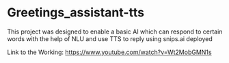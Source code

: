 # Greetings_assistant-tts
This project was designed to enable a basic AI which can respond to certain words with the help of NLU and use TTS to reply using snips.ai deployed

Link to the Working: https://www.youtube.com/watch?v=Wt2MobGMN1s

